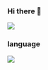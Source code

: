 ### Hi there 👋

<img src="https://capsule-render.vercel.app/api?type=Cylinder&color=auto&height=300&section=header&text=yunduhee&animation=fadeIn&fontSize=90" /><br/>
### language
<img src="https://img.shields.io/badge/Python-3776AB?style=flat-square&logo=Python&logoColor=white"/>

<!--
**duhee01/duhee01** is a ✨ _special_ ✨ repository because its `README.md` (this file) appears on your GitHub profile.

Here are some ideas to get you started:

- 🔭 I’m currently working on ...
- 🌱 I’m currently learning ...
- 👯 I’m looking to collaborate on ...
- 🤔 I’m looking for help with ...
- 💬 Ask me about ...
- 📫 How to reach me: ...
- 😄 Pronouns: ...
- ⚡ Fun fact: ...
-->

